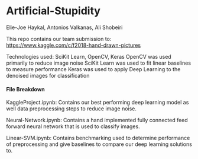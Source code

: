 # Artificial-Stupidity
Elie-Joe Haykal, Antonios Valkanas, Ali Shobeiri

This repo contains our team submission to: https://www.kaggle.com/c/f2018-hand-drawn-pictures  

Technologies used: SciKit Learn, OpenCV, Keras
OpenCV was used primarily to reduce image noise
SciKit Learn was used to fit linear baselines to measure performance
Keras was used to apply Deep Learning to the denoised images for classification

#### File Breakdown
KaggleProject.ipynb: Contains our best performing deep learning model as well data preprocessing steps to reduce image noise. 

Neural-Network.ipynb: Contains a hand implemented fully connected feed forward neural network that is used to classify images.

Linear-SVM.ipynb: Contains benchmarking used to determine performance of preprocessing and give baselines to compare our deep learning solutions to.
